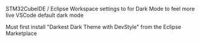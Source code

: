 STM32CubeIDE / Eclipse Workspace settings to for Dark Mode to feel more live VSCode default dark mode

Must first install "Darkest Dark Theme with DevStyle" from the Eclipse Marketplace
